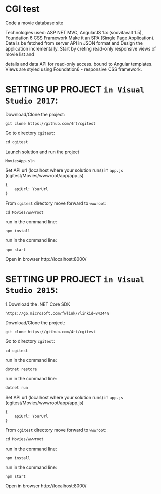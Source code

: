 # CGI test

Code a movie database site

Technologies used: ASP NET MVC, AngularJS 1.x (soovitavalt 1.5), Foundation 6 CSS Framework
Make it an SPA (Single Page Application). Data is be fetched from server API in JSON format and
Design the application incrementally. Start by creting read-only responsive views of movie list and

details and data API for read-only access.
bound to Angular templates.
Views are styled using Foundation6 - responsive CSS framework.

# SETTING UP PROJECT `in Visual Studio 2017`:

Download/Clone the project:
```
git clone https://github.com/4rt/cgitest
```

Go to directory `cgitest`:
```
cd cgitest
```

Launch solution and run the project
```
MoviesApp.sln
```

Set API url (localhost where your solution runs) in `app.js` (cgitest/Movies/wwwroot/app/app.js)
```
{
    apiUrl: YourUrl
}
```

From `cgitest` directory move forward to `wwwroot`:

```
cd Movies/wwwroot
```

run in the command line:
```
npm install
```

run in the command line:
```
npm start
```

Open in browser  http://localhost:8000/

# SETTING UP PROJECT `in Visual Studio 2015`:

1.Download the .NET Core SDK
```
https://go.microsoft.com/fwlink/?linkid=843448
```

Download/Clone the project:
```
git clone https://github.com/4rt/cgitest
```

Go to directory `cgitest`:
```
cd cgitest
```

run in the command line:
```
dotnet restore
```

run in the command line:
```
dotnet run
```

Set API url (localhost where your solution runs) in `app.js` (cgitest/Movies/wwwroot/app/app.js)
```
{
    apiUrl: YourUrl
}
```

From `cgitest` directory move forward to `wwwroot`:

```
cd Movies/wwwroot
```

run in the command line:
```
npm install
```

run in the command line:
```
npm start
```

Open in browser  http://localhost:8000/
